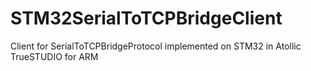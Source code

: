 # STM32SerialToTCPBridgeClient
Client for SerialToTCPBridgeProtocol implemented on STM32 in Atollic TrueSTUDIO for ARM
